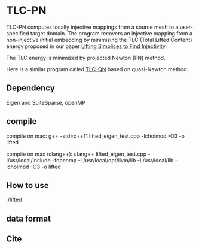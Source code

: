 # TLC-PN

TLC-PN computes locally injective mappings from a source mesh to a
user-specified target domain. The program recovers an injective mapping from a non-injective
initial embedding by minimizing the TLC (Total Lifted Content) energy proposed in our paper
[Lifting Simplices to Find Injectivity](https://duxingyi-charles.github.io/publication/lifting-simplices-to-find-injectivity/).

The TLC energy is minimized by projected Newton (PN) method.

Here is a similar program called [TLC-QN](https://github.com/duxingyi-charles/lifting_simplices_to_find_injectivity)
 based on quasi-Newton method.

## Dependency

Eigen and SuiteSparse, openMP

## compile
compile on mac:
g++ -std=c++11 lifted_eigen_test.cpp -lcholmod -O3 -o lifted

compile on max (clang++):
clang++ lifted_eigen_test.cpp -I/usr/local/include -fopenmp -L/usr/local/opt/llvm/lib -L/usr/local/lib -lcholmod -O3 -o lifted


## How to use
./lifted

## data format

## Cite

